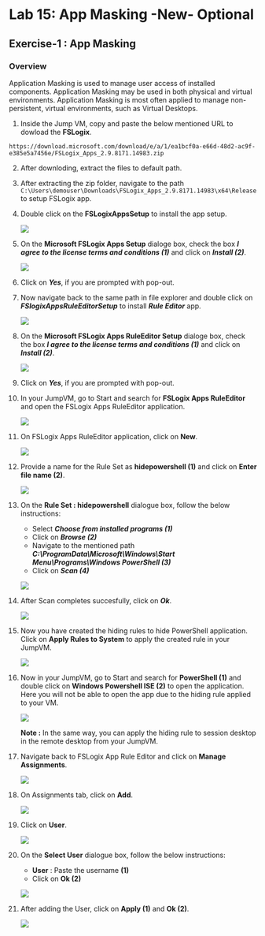 # Lab 15: App Masking -New- Optional


##  Exercise-1 : App Masking


### Overview

Application Masking is used to manage user access of installed components. Application Masking may be used in both physical and virtual environments. Application Masking is most often applied to manage non-persistent, virtual environments, such as Virtual Desktops.


1. Inside the Jump VM, copy and paste the below mentioned URL to dowload the **FSLogix**.

  ```
  https://download.microsoft.com/download/e/a/1/ea1bcf0a-e66d-48d2-ac9f-e385e5a7456e/FSLogix_Apps_2.9.8171.14983.zip
  ```
  
2. After downloding, extract the files to default path.

3. After extracting the zip folder, navigate to the path ```C:\Users\demouser\Downloads\FSLogix_Apps_2.9.8171.14983\x64\Release``` to setup FSLogix app.

4. Double click on the **FSLogixAppsSetup** to install the app setup.

   ![](../Azure-Virtual-Desktop-v3/media/FSLAS.png)
   
5. On the **Microsoft FSLogix Apps Setup** dialoge box, check the box ***I agree to the license terms and conditions (1)*** and click on ***Install (2)***.

   ![](../Azure-Virtual-Desktop-v3/media/installapp.png)
   
6. Click on ***Yes***, if you are prompted with pop-out.

7. Now navigate back to the same path in file explorer and double click on ***FSlogixAppsRuleEditorSetup*** to install ***Rule Editor*** app.

    ![](../Azure-Virtual-Desktop-v3/media/ruleeditor.png)
    
8.  On the **Microsoft FSLogix Apps RuleEditor Setup** dialoge box, check the box ***I agree to the license terms and conditions (1)*** and click on ***Install (2)***.

    ![](../Azure-Virtual-Desktop-v3/media/ruleeditorsetup.png)
    
9.  Click on ***Yes***, if you are prompted with pop-out.

10. In your JumpVM,  go to Start and search for **FSLogix Apps RuleEditor** and open the FSLogix Apps RuleEditor application.

    ![](../Azure-Virtual-Desktop-v3/media/selectRE.png)
    
11. On FSLogix Apps RuleEditor application, click on **New**.

    ![](../Azure-Virtual-Desktop-v3/media/new.png)
    
12. Provide a name for the Rule Set as **hidepowershell (1)** and click on **Enter file name (2)**.

    ![](../Azure-Virtual-Desktop-v3/media/hidepowershell.png)
    
13. On the **Rule Set : hidepowershell** dialogue box, follow the below instructions:

    - Select ***Choose from installed programs (1)***
    -  Click on ***Browse (2)***
    -  Navigate to the mentioned path ***C:\ProgramData\Microsoft\Windows\Start Menu\Programs\Windows PowerShell (3)***
    -  Click on ***Scan (4)***
    
    ![](../Azure-Virtual-Desktop-v3/media/chooseprogram.png)
    
14. After Scan completes succesfully, click on ***Ok***.

     ![](../Azure-Virtual-Desktop-v3/media/scnok.png)
     
15. Now you have created the hiding rules to hide PowerShell application. Click on **Apply Rules to System** to apply the created rule in your JumpVM.

     ![](../Azure-Virtual-Desktop-v3/media/applyrul.png)
     
16. Now in your JumpVM,  go to Start and search for **PowerShell (1)** and double click on **Windows Powershell ISE (2)** to open the application. Here you will not be able to open the app due to the hiding rule applied to your VM. 

     ![](../Azure-Virtual-Desktop-v3/media/powershell.png)
     
    **Note :** In the same way, you can apply the hiding rule to session desktop in the remote desktop from your JumpVM.
    
17. Navigate back to FSLogix App Rule Editor and click on **Manage Assignments**.

    ![](../Azure-Virtual-Desktop-v3/media/manageassign.png)
    
18. On Assignments tab, click on **Add**.

    ![](/Azure-Virtual-Desktop-v3/media/add.png)
    
19. Click on **User**.

    ![](../Azure-Virtual-Desktop-v3/media/user.png)
    
20. On the **Select User** dialogue box, follow the below instructions:

    - **User** : Paste the username  **<inject key="Avd User 01" /> (1)**
    - Click on **Ok (2)**

    ![](../Azure-Virtual-Desktop-v3/media/adduser.png)
    
21. After adding the User, click on **Apply (1)** and **Ok (2)**.

    ![](../Azure-Virtual-Desktop-v3/media/applyandadd.png)

   
